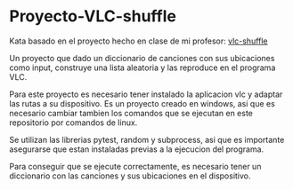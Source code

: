 # Proyecto-VLC-shuffle

Kata basado en el proyecto hecho en clase de mi profesor: [vlc-shuffle](https://github.com/dfleta/playVLCshuffle)

Un proyecto que dado un diccionario de canciones con sus ubicaciones como input, construye una lista aleatoria y las reproduce en el programa VLC.

Para este proyecto es necesario tener instalado la aplicacion vlc y adaptar las rutas a su dispositivo. Es un proyecto creado en windows, asi que es necesario cambiar tambien los comandos que se ejecutan en este repositorio por comandos de linux.

Se utilizan las librerias pytest, random y subprocess, asi que es importante asegurarse que estan instaladas previas a la ejecucion del programa.

Para conseguir que se ejecute correctamente, es necesario tener un diccionario con las canciones y sus ubicaciones en el dispositivo.
